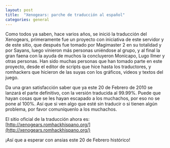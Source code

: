 ```yaml
---
layout: post
title:  "Xenogears: parche de traducción al español"
categories: general
---
```


Como todos ya saben, hace varios años, se inició la traducción del Xenogears, primeramente fue un proyecto con iniciativa de este servidor y de este sitio, que después fue tomado por Magimaster 2 en su totalidad y por Sayans, luego vinieron más personas uniéndose al grupo, y al final la gran faena con la ayuda de muchos la concluyeron Monicapo, Lugo Ilmer y otras personas. Han sido muchas personas que han tomado parte en este proyecto, desde el editor de scripts que hice hasta los traductores, y romhackers que hicieron de las suyas con los gráficos, videos y  textos del juego.

Da una gran satisfacción saber que ya este 20 de Febrero de 2010 se lanzará el parte definitivo, con la versión traducida al 99.99%. Puede que hayan cosas que se les hayan escapado a los muchachos, por eso no se pone al 100%. Así que si ven algo que esté sin traducir o si tienen algún problema, por favor comuníquenlo a los muchachos.

El sitio oficial de la traducción ahora es: [http://xenogears.romhackhispano.org/](http://xenogears.romhackhispano.org/)

¡Así que a esperar con ansias este 20 de Febrero histórico!